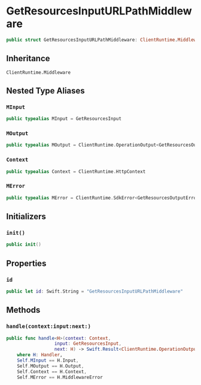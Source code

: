 # GetResourcesInputURLPathMiddleware

``` swift
public struct GetResourcesInputURLPathMiddleware: ClientRuntime.Middleware 
```

## Inheritance

`ClientRuntime.Middleware`

## Nested Type Aliases

### `MInput`

``` swift
public typealias MInput = GetResourcesInput
```

### `MOutput`

``` swift
public typealias MOutput = ClientRuntime.OperationOutput<GetResourcesOutputResponse>
```

### `Context`

``` swift
public typealias Context = ClientRuntime.HttpContext
```

### `MError`

``` swift
public typealias MError = ClientRuntime.SdkError<GetResourcesOutputError>
```

## Initializers

### `init()`

``` swift
public init() 
```

## Properties

### `id`

``` swift
public let id: Swift.String = "GetResourcesInputURLPathMiddleware"
```

## Methods

### `handle(context:input:next:)`

``` swift
public func handle<H>(context: Context,
                  input: GetResourcesInput,
                  next: H) -> Swift.Result<ClientRuntime.OperationOutput<GetResourcesOutputResponse>, MError>
    where H: Handler,
    Self.MInput == H.Input,
    Self.MOutput == H.Output,
    Self.Context == H.Context,
    Self.MError == H.MiddlewareError
```
